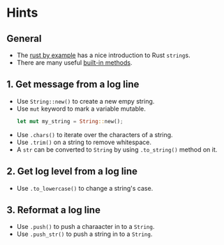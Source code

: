 # Hints

## General

- The [rust by example][rust-by-example-string] has a nice introduction to Rust `string`s.
- There are many useful [built-in methods][docs-string-methods].

## 1. Get message from a log line

- Use `String::new()` to create a new empy string.
- Use `mut` keyword to mark a variable mutable.
  ```rust
  let mut my_string = String::new();
  ```
- Use `.chars()` to iterate over the characters of a string. 
- Use `.trim()` on a string to remove whitespace.
- A `str` can be converted to `String` by using `.to_string()` method on it.


## 2. Get log level from a log line

- Use `.to_lowercase()` to change a string's case.


## 3. Reformat a log line

- Use `.push()` to push a charaacter in to a `String`.
- Use `.push_str()` to push a string in to a `String`.

[docs-string-methods]:
    https://doc.rust-lang.org/std/string/struct.String.html#implementations
[rust-by-example-string]: https://doc.rust-lang.org/rust-by-example/std/str.html?highlight=String#strings
